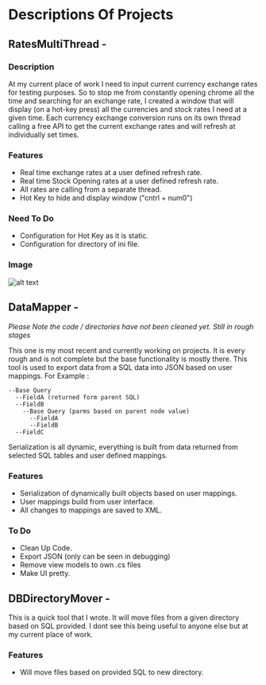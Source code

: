
# Descriptions Of Projects 
 
## RatesMultiThread -  
 
### Description 
  At my current place of work I need to input current currency exchange rates for testing purposes. So to stop me from constantly opening   chrome all the time and searching for an exchange rate, I created a window that will display (on a hot-key press) all the currencies and   stock rates I need at a given time. Each currency exchange conversion runs on its own thread calling a free API to get the current       exchange rates and will refresh at individually set times. 
 
 
### Features 
- Real time exchange rates at a user defined refresh rate. 
- Real time Stock Opening rates at a user defined refresh rate. 
- All rates are calling from a separate thread. 
- Hot Key to hide and display window ("cntrl + num0") 
 
### Need To Do 
- Configuration for Hot Key as it is static. 
- Configuration for directory of ini file. 
 
### Image 
 
![alt text](https://preview.ibb.co/mtqSqJ/Rates.png) 
 
## DataMapper -   
 
*Please Note the code / directories have not been cleaned yet. Still in rough stages* 
 
This one is my most recent and currently working on projects. It is every rough and is not complete but the base functionality is mostly there. This tool is used to export data from a SQL data into JSON based on user mappings. For Example : 
``` 
--Base Query 
  --FieldA (returned form parent SQL)   
  --FieldB 
    --Base Query (parms based on parent node value) 
      --FieldA 
      --FieldB      
  --FieldC 
``` 
 
Serialization is all dynamic, everything is built from data returned from selected SQL tables and user defined mappings. 
 
### Features 
- Serialization of dynamically built objects based on user mappings.  
- User mappings build from user interface. 
- All changes to mappings are saved to XML. 
 
### To Do 
- Clean Up Code. 
- Export JSON (only can be seen in debugging) 
- Remove view models to own .cs files  
- Make UI pretty. 

## DBDirectoryMover -   
This is a quick tool that I wrote. It will move files from a given directory based on SQL provided. I dont see this being useful to anyone else but at my current place of work. 

### Features 
- Will move files based on provided SQL to new directory.
 
